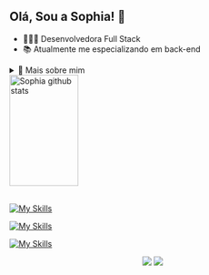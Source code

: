 ## Olá, Sou a Sophia! 👋

- 👩🏼‍💻 Desenvolvedora Full Stack
- 📚 Atualmente me especializando em back-end
  
<!-- Dropdown -->
<details>
  <summary> 🚀 Mais sobre mim </summary>

  - 💬 Sou curiosa, adoro aprender coisas novas, gosto de inovação e tecnologia.
  - 🙋🏼‍♀️ Tenho facilidade para me relacionar com as pessoas, construir parcerias e gosto de explorar o processo criativo para encontrar soluções para desafios.
  - 🏔️ Adoro conhecer coisas novas e me aventurar em novos desafios.
</details>

<div>
  <img width="49%" height="195px" src="https://github-readme-stats.vercel.app/api?username=sophia-bergamo&show_icons=true&count_private=true&hide_border=true&theme=panda" alt="Sophia github stats" /> 
</div>

<br>

[![My Skills](https://skillicons.dev/icons?i=ts,js,docker,mysql,prisma)](https://skillicons.dev)

[![My Skills](https://skillicons.dev/icons?i=react,html,css,java,postgres)](https://skillicons.dev)

[![My Skills](https://skillicons.dev/icons?i=gcp,figma,postman, )](https://skillicons.dev)

<div align="center"> 
  <a href = "mailto:sophiabergamo7@gmail.com"><img src="https://img.shields.io/badge/-Gmail-%23333?style=for-the-badge&logo=gmail&logoColor=white" target="_blank"></a>
  <a href="https://www.linkedin.com/in/sophia-bergamo/" target="_blank"><img src="https://img.shields.io/badge/-LinkedIn-%230077B5?style=for-the-badge&logo=linkedin&logoColor=white" target="_blank"></a> 
</div>



